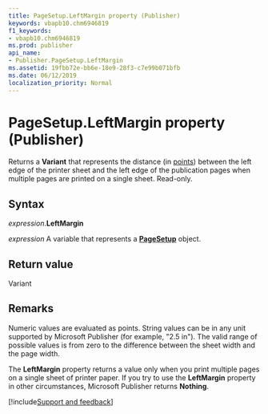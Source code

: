 ```yaml
---
title: PageSetup.LeftMargin property (Publisher)
keywords: vbapb10.chm6946819
f1_keywords:
- vbapb10.chm6946819
ms.prod: publisher
api_name:
- Publisher.PageSetup.LeftMargin
ms.assetid: 19fbb72e-bb6e-18e9-28f3-c7e99b071bfb
ms.date: 06/12/2019
localization_priority: Normal
---
```



# PageSetup.LeftMargin property (Publisher)

Returns a **Variant** that represents the distance (in [points](../language/glossary/vbe-glossary.md#point)) between the left edge of the printer sheet and the left edge of the publication pages when multiple pages are printed on a single sheet. Read-only.


## Syntax

_expression_.**LeftMargin**

_expression_ A variable that represents a **[PageSetup](Publisher.PageSetup.md)** object.


## Return value

Variant


## Remarks

Numeric values are evaluated as points. String values can be in any unit supported by Microsoft Publisher (for example, "2.5 in"). The valid range of possible values is from zero to the difference between the sheet width and the page width.

The **LeftMargin** property returns a value only when you print multiple pages on a single sheet of printer paper. If you try to use the **LeftMargin** property in other circumstances, Microsoft Publisher returns **Nothing**.

[!include[Support and feedback](~/includes/feedback-boilerplate.md)]